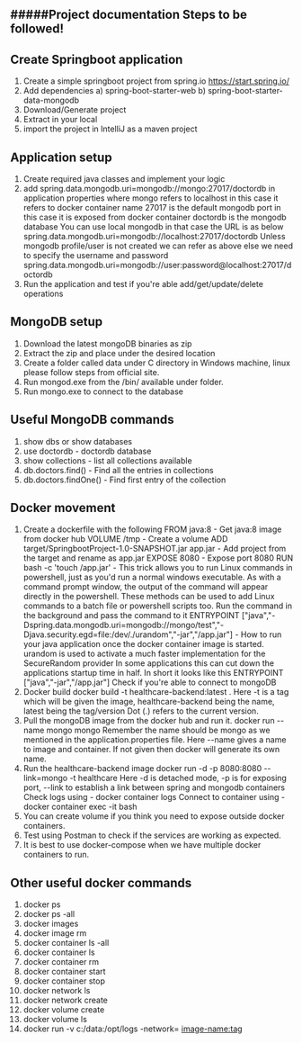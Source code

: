 #####Project documentation
Steps to be followed!
-
Create Springboot application
-
1. Create a simple springboot project from spring.io
    https://start.spring.io/
2. Add dependencies a) spring-boot-starter-web b) spring-boot-starter-data-mongodb
3. Download/Generate project
4. Extract in your local
5. import the project in IntelliJ as a maven project 

Application setup
-
1. Create required java classes and implement your logic
2. add spring.data.mongodb.uri=mongodb://mongo:27017/doctordb in application properties
    where mongo refers to localhost in this case it refers to docker container name
    27017 is the default mongodb port in this case it is exposed from docker container
    doctordb is the mongodb database
    You can use local mongodb in that case the URL is as below
    spring.data.mongodb.uri=mongodb://localhost:27017/doctordb
    Unless mongodb profile/user is not created we can refer as above else we need to specify the username and password
    spring.data.mongodb.uri=mongodb://user:password@localhost:27017/doctordb    
3. Run the application and test if you're able add/get/update/delete operations

MongoDB setup
-
1. Download the latest mongoDB binaries as zip
2. Extract the zip and place under the desired location
3. Create a folder called data under C directory in Windows machine, linux please follow steps from official site.
4. Run mongod.exe from the <installed dir>/bin/ available under folder.
5. Run mongo.exe to connect to the database

Useful MongoDB commands
-
1. show dbs or show databases
2. use doctordb - doctordb database
3. show collections - list all collections available
4. db.doctors.find() - Find all the entries in collections
5. db.doctors.findOne() - Find first entry of the collection

Docker movement
-
1. Create a dockerfile with the following
    FROM java:8                  - Get java:8 image from docker hub
    VOLUME /tmp                  - Create a volume
    ADD target/SpringbootProject-1.0-SNAPSHOT.jar app.jar 
                                 - Add project from the target and rename as app.jar
    EXPOSE 8080                  - Expose port 8080
    RUN bash -c 'touch /app.jar' - This trick allows you to run Linux commands in powershell, just as you'd run a 
                                   normal windows executable. As with a command prompt window, the output of the command will appear directly
                                   in the powershell. These methods can be used to add Linux commands to a batch file or powershell scripts too.
                                   Run the command in the background and pass the command to it
    ENTRYPOINT ["java","-Dspring.data.mongodb.uri=mongodb://mongo/test","-Djava.security.egd=file:/dev/./urandom","-jar","/app.jar"]
                                 - How to run your java application once the docker container image is started.
                                   urandom is used to activate a much faster implementation for the SecureRandom provider
                                   In some applications this can cut down the applications startup time in half.
                                   In short it looks like this ENTRYPOINT ["java","-jar","/app.jar"]
                                   Check if you're able to connect to mongoDB
2. Docker build
    docker build -t healthcare-backend:latest .
    Here -t is a tag which will be given the image, healthcare-backend being the name, latest being the tag/version
    Dot (.) refers to the current version.               
3. Pull the mongoDB image from the docker hub and run it.
    docker run --name mongo mongo
    Remember the name should be mongo as we mentioned in the application.properties file.
    Here --name gives a name to image and container. If not given then docker will generate its own name.
4. Run the healthcare-backend image
    docker run -d -p 8080:8080 --link=mongo -t healthcare
    Here -d is detached mode, -p is for exposing port, --link to establish a link between spring and mongodb containers
    Check logs using - docker container logs <container-name>
    Connect to container using - docker container exec -it <container-name> bash 
5. You can create volume if you think you need to expose outside docker containers.
6. Test using Postman to check if the services are working as expected.
7. It is best to use docker-compose when we have multiple docker containers to run.

Other useful docker commands
-
01. docker ps
02. docker ps -all
03. docker images
04. docker image rm <image-name>
05. docker container ls -all
06. docker container ls
07. docker container rm <container-name>
08. docker container start <container-name>
09. docker container stop <container-name>
10. docker network ls
11. docker network create <network-name>
12. docker volume create <volume-name>
13. docker volume ls
14. docker run -v c:/data:/opt/logs -network=<network-name> <image-name:tag>